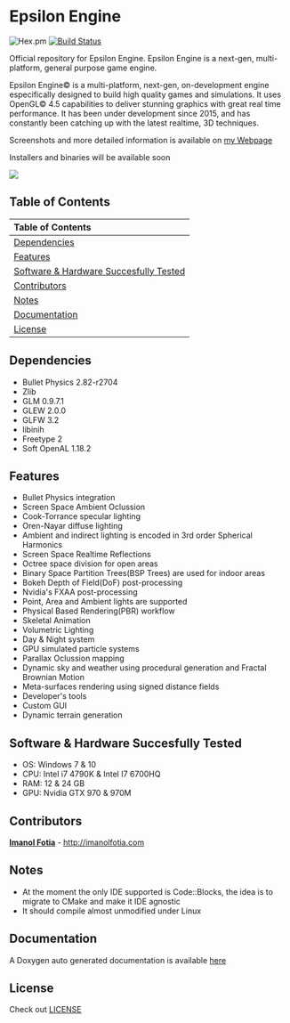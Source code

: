 # Epsilon Engine
![Hex.pm](https://img.shields.io/badge/License-EULA-blue.svg)
[![Build Status](https://travis-ci.com/ImanolFotia/Epsilon-Engine.svg?token=eqNdpsuxZdxtFxRycvU4&branch=master)](https://travis-ci.com/ImanolFotia/Epsilon-Engine)

Official repository for Epsilon Engine.
Epsilon Engine is a next-gen, multi-platform, general purpose game engine.

Epsilon Engine© is a multi-platform, next-gen, on-development engine especifically designed to build high quality games and simulations. It uses OpenGL© 4.5 capabilities to deliver stunning graphics with great real time performance. It has been under development since 2015, and has constantly been catching up with the latest realtime, 3D techniques.

Screenshots and more detailed information is available on [my Webpage](http://imanolfotia.com/epsilon_engine)

Installers and binaries will be available soon

![](http://imanolfotia.com/media/gallery/img3.jpg)

## Table of Contents

| Table of Contents | 
| :--- |
| [Dependencies](#dependencies) | 
| [Features](#features)| 
| [Software & Hardware Succesfully Tested](#software_and_hardware_succesfully_tested)| 
| [Contributors](#contributors)|  
| [Notes](#notes)| 
| [Documentation](#documentation)| 
| [License](#license)| 

<a name="dependencies"></a>
## Dependencies 

* Bullet Physics 2.82-r2704
* Zlib
* GLM 0.9.7.1 
* GLEW 2.0.0
* GLFW 3.2
* libinih
* Freetype 2
* Soft OpenAL 1.18.2

<a name="features"></a>
## Features 

* Bullet Physics integration
* Screen Space Ambient Oclussion
* Cook-Torrance specular lighting
* Oren-Nayar diffuse lighting
* Ambient and indirect lighting is encoded in 3rd order Spherical Harmonics
* Screen Space Realtime Reflections
* Octree space division for open areas
* Binary Space Partition Trees(BSP Trees) are used for indoor areas
* Bokeh Depth of Field(DoF) post-processing
* Nvidia's FXAA post-processing
* Point, Area and Ambient lights are supported
* Physical Based Rendering(PBR) workflow
* Skeletal Animation
* Volumetric Lighting
* Day & Night system
* GPU simulated particle systems
* Parallax Oclussion mapping
* Dynamic sky and weather using procedural generation and Fractal Brownian Motion
* Meta-surfaces rendering using signed distance fields
* Developer's tools
* Custom GUI
* Dynamic terrain generation

<a name="software_and_hardware_succesfully_tested"></a>
## Software & Hardware Succesfully Tested 
* OS: Windows 7 & 10
* CPU: Intel i7 4790K & Intel I7 6700HQ
* RAM: 12 & 24 GB
* GPU: Nvidia GTX 970 & 970M

<a name="contributors"></a>
## Contributors 

**[Imanol Fotia](https://github.com/ImanolFotia)** - http://imanolfotia.com

<a name="notes"></a>
## Notes 

* At the moment the only IDE supported is Code::Blocks, the idea is to migrate to CMake and make it IDE agnostic
* It should compile almost unmodified under Linux

<a name="documentation"></a>
## Documentation
A Doxygen auto generated documentation is available [here](http://imanolfotia.com/epsilon-documentation)

<a name="license"></a>
## License

Check out [LICENSE](LICENSE.md)

